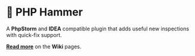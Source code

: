 # 🔨︎ PHP Hammer

A **PhpStorm** and **IDEA** compatible plugin that adds useful new inspections with quick-fix support.

[**Read more**](https://github.com/hammer-tools/php-hammer/wiki) on the **Wiki** pages.
